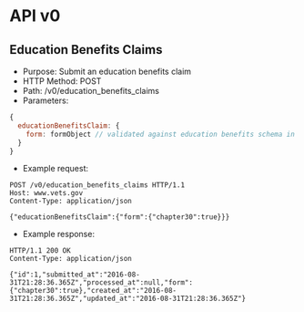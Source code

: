 # API v0

## Education Benefits Claims
* Purpose: Submit an education benefits claim
* HTTP Method: POST
* Path: /v0/education_benefits_claims
* Parameters:
```javascript
{
  educationBenefitsClaim: {
    form: formObject // validated against education benefits schema in vets-json-schema
  }
}
```
* Example request:
```
POST /v0/education_benefits_claims HTTP/1.1
Host: www.vets.gov
Content-Type: application/json

{"educationBenefitsClaim":{"form":{"chapter30":true}}}
```
* Example response:
```
HTTP/1.1 200 OK
Content-Type: application/json

{"id":1,"submitted_at":"2016-08-31T21:28:36.365Z","processed_at":null,"form":{"chapter30":true},"created_at":"2016-08-31T21:28:36.365Z","updated_at":"2016-08-31T21:28:36.365Z"}
```
